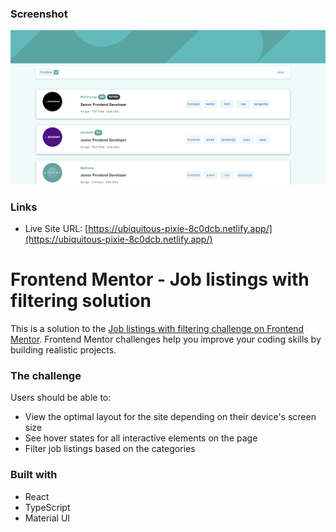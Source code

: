 ### Screenshot

![](./public/Capture.PNG)

### Links

- Live Site URL: [https://ubiquitous-pixie-8c0dcb.netlify.app/](https://ubiquitous-pixie-8c0dcb.netlify.app/)

# Frontend Mentor - Job listings with filtering solution

This is a solution to the [Job listings with filtering challenge on Frontend Mentor](https://www.frontendmentor.io/challenges/job-listings-with-filtering-ivstIPCt). Frontend Mentor challenges help you improve your coding skills by building realistic projects. 


### The challenge

Users should be able to:

- View the optimal layout for the site depending on their device's screen size
- See hover states for all interactive elements on the page
- Filter job listings based on the categories


### Built with

- React
- TypeScript
- Material UI



